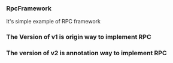 ### RpcFramework
It's simple example of RPC framework

### The Version of v1 is origin way to implement RPC
### The version of v2 is annotation	way to implement RPC
